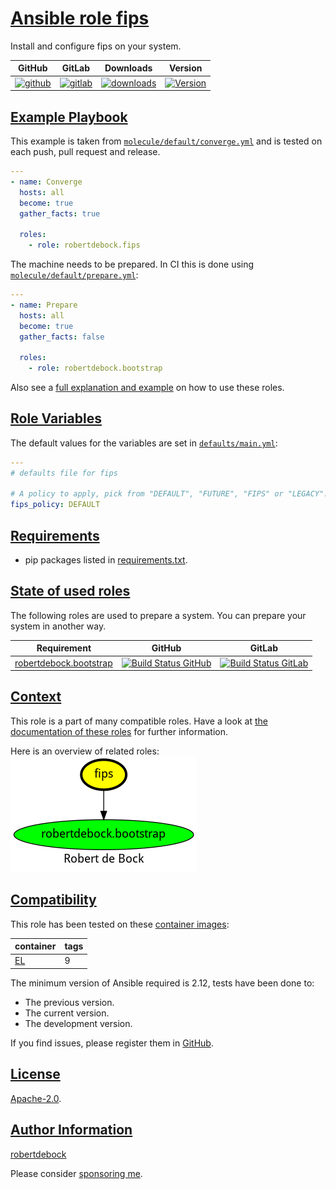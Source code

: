 # [Ansible role fips](#fips)

Install and configure fips on your system.

|GitHub|GitLab|Downloads|Version|
|------|------|---------|-------|
|[![github](https://github.com/robertdebock/ansible-role-fips/workflows/Ansible%20Molecule/badge.svg)](https://github.com/robertdebock/ansible-role-fips/actions)|[![gitlab](https://gitlab.com/robertdebock-iac/ansible-role-fips/badges/master/pipeline.svg)](https://gitlab.com/robertdebock-iac/ansible-role-fips)|[![downloads](https://img.shields.io/ansible/role/d/robertdebock/fips)](https://galaxy.ansible.com/robertdebock/fips)|[![Version](https://img.shields.io/github/release/robertdebock/ansible-role-fips.svg)](https://github.com/robertdebock/ansible-role-fips/releases/)|

## [Example Playbook](#example-playbook)

This example is taken from [`molecule/default/converge.yml`](https://github.com/robertdebock/ansible-role-fips/blob/master/molecule/default/converge.yml) and is tested on each push, pull request and release.

```yaml
---
- name: Converge
  hosts: all
  become: true
  gather_facts: true

  roles:
    - role: robertdebock.fips
```

The machine needs to be prepared. In CI this is done using [`molecule/default/prepare.yml`](https://github.com/robertdebock/ansible-role-fips/blob/master/molecule/default/prepare.yml):

```yaml
---
- name: Prepare
  hosts: all
  become: true
  gather_facts: false

  roles:
    - role: robertdebock.bootstrap
```

Also see a [full explanation and example](https://robertdebock.nl/how-to-use-these-roles.html) on how to use these roles.

## [Role Variables](#role-variables)

The default values for the variables are set in [`defaults/main.yml`](https://github.com/robertdebock/ansible-role-fips/blob/master/defaults/main.yml):

```yaml
---
# defaults file for fips

# A policy to apply, pick from "DEFAULT", "FUTURE", "FIPS" or "LEGACY".
fips_policy: DEFAULT
```

## [Requirements](#requirements)

- pip packages listed in [requirements.txt](https://github.com/robertdebock/ansible-role-fips/blob/master/requirements.txt).

## [State of used roles](#state-of-used-roles)

The following roles are used to prepare a system. You can prepare your system in another way.

| Requirement | GitHub | GitLab |
|-------------|--------|--------|
|[robertdebock.bootstrap](https://galaxy.ansible.com/robertdebock/bootstrap)|[![Build Status GitHub](https://github.com/robertdebock/ansible-role-bootstrap/workflows/Ansible%20Molecule/badge.svg)](https://github.com/robertdebock/ansible-role-bootstrap/actions)|[![Build Status GitLab](https://gitlab.com/robertdebock-iac/ansible-role-bootstrap/badges/master/pipeline.svg)](https://gitlab.com/robertdebock-iac/ansible-role-bootstrap)|

## [Context](#context)

This role is a part of many compatible roles. Have a look at [the documentation of these roles](https://robertdebock.nl/) for further information.

Here is an overview of related roles:
![dependencies](https://raw.githubusercontent.com/robertdebock/ansible-role-fips/png/requirements.png "Dependencies")

## [Compatibility](#compatibility)

This role has been tested on these [container images](https://hub.docker.com/u/robertdebock):

|container|tags|
|---------|----|
|[EL](https://hub.docker.com/r/robertdebock/enterpriselinux)|9|

The minimum version of Ansible required is 2.12, tests have been done to:

- The previous version.
- The current version.
- The development version.

If you find issues, please register them in [GitHub](https://github.com/robertdebock/ansible-role-fips/issues).

## [License](#license)

[Apache-2.0](https://github.com/robertdebock/ansible-role-fips/blob/master/LICENSE).

## [Author Information](#author-information)

[robertdebock](https://robertdebock.nl/)

Please consider [sponsoring me](https://github.com/sponsors/robertdebock).
